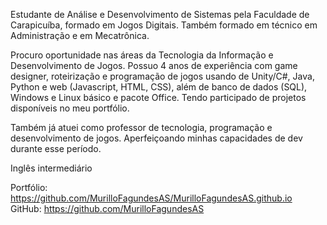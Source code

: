 Estudante de Análise e Desenvolvimento de Sistemas pela Faculdade de Carapicuíba, formado em Jogos Digitais. Também formado em técnico em Administração e em Mecatrônica.

Procuro oportunidade nas áreas da Tecnologia da Informação e Desenvolvimento de Jogos. Possuo 4 anos de experiência com game designer, roteirização e programação de jogos usando de Unity/C#, Java, Python e web (Javascript, HTML, CSS), além de banco de dados (SQL), Windows e Linux básico e pacote Office. Tendo participado de projetos disponíveis no meu portfólio.

Também já atuei como professor de tecnologia, programação e desenvolvimento de jogos. Aperfeiçoando minhas capacidades de dev durante esse período.

Inglês intermediário

Portfólio: https://github.com/MurilloFagundesAS/MurilloFagundesAS.github.io
GitHub: https://github.com/MurilloFagundesAS

